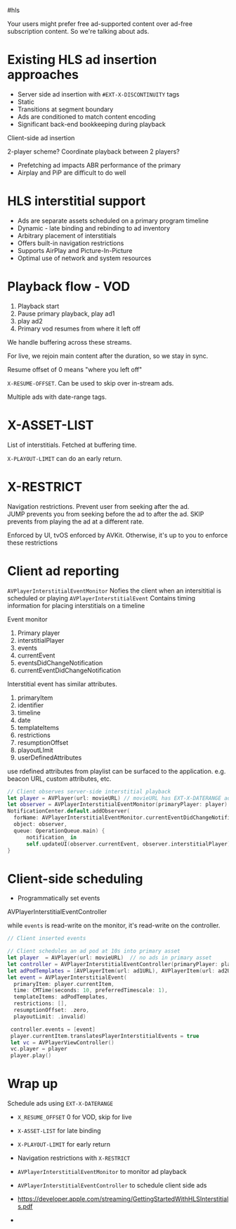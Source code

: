 #hls 

Your users might prefer free ad-supported content over ad-free subscription content.  So we're talking about ads.

# Existing HLS ad insertion approaches
* Server side ad insertion with `#EXT-X-DISCONTINUITY` tags
* Static
* Transitions at segment boundary
* Ads are conditioned to match content encoding
* Significant back-end bookkeeping during playback

Client-side ad insertion

2-player scheme?  Coordinate playback between 2 players?

* Prefetching ad impacts ABR performance of the primary
* Airplay and PiP are difficult to do well

# HLS interstitial support
* Ads are separate assets scheduled on a primary program timeline
* Dynamic - late binding and rebinding to ad inventory
* Arbitrary placement of interstitials
* Offers built-in navigation restrictions
* Supports AirPlay and Picture-In-Picture
* Optimal use of network and system resources

# Playback flow - VOD
1.  Playback start
2.  Pause primary playback, play ad1
3.  play ad2
4.  Primary vod resumes from where it left off

We handle buffering across these streams.

For live, we rejoin main content after the duration, so we stay in sync.

Resume offset of 0 means "where you left off"

`X-RESUME-OFFSET`. Can be used to skip over in-stream ads.

Multiple ads with date-range tags.

# X-ASSET-LIST
List of interstitials.  Fetched at buffering time.

`X-PLAYOUT-LIMIT` can do an early return.

# X-RESTRICT
Navigation restrictions.  Prevent user from seeking after the ad.  
JUMP prevents you from seeking before the ad to after the ad.
SKIP prevents from playing the ad at a different rate.

Enforced by UI, tvOS enforced by AVKit.
Otherwise, it's up to you to enforce these restrictions

# Client ad reporting
`AVPlayerInterstitialEventMonitor` Nofies the client when an intersititial is scheduled or playing
`AVPlayerInterstitialEvent` Contains timing information for placing interstitials on a timeline

Event monitor
1.  Primary player
2.  interstitialPlayer
3.  events
4.  currentEvent
5.  eventsDidChangeNotification
6.  currentEventDidChangeNotification

Interstitial event has similar attributes.
1.  primaryItem
2.  identifier
3.  timeline
4.  date
5.  templateItems
6.  restrictions
7.  resumptionOffset
8.  playoutLImit
9.  userDefinedAttributes

use rdefined attributes from playlist can be surfaced to the application.  e.g. beacon URL, custom attributes, etc.

```swift
// Client observes server-side interstitial playback
let player = AVPlayer(url: movieURL) // movieURL has EXT-X-DATERANGE ad tags
let observer = AVPlayerInterstitialEventMonitor(primaryPlayer: player)
NotificationCenter.default.addObserver(
  forName: AVPlayerInterstitialEventMonitor.currentEventDidChangeNotification,
  object: observer,
  queue: OperationQueue.main) {
      notification_ in
      self.updateUI(observer.currentEvent, observer.interstitialPlayer)
}
```

# Client-side scheduling
* Programmatically set events

AVPlayerInterstitialEventController

while `events` is read-write on the monitor, it's read-write on the controller.

```swift
// Client inserted events

// Client schedules an ad pod at 10s into primary asset
let player  = AVPlayer(url: movieURL)  // no ads in primary asset
let controller = AVPlayerInterstitialEventController(primaryPlayer: player)
let adPodTemplates = [AVPlayerItem(url: ad1URL), AVPlayerItem(url: ad2URL)]
let event = AVPlayerInterstitialEvent( 
  primaryItem: player.currentItem,
  time: CMTime(seconds: 10, preferredTimescale: 1),
  templateItems: adPodTemplates,
  restrictions: [],
  resumptionOffset: .zero,
  playoutLimit: .invalid)

 controller.events = [event]
 player.currentItem.translatesPlayerInterstitialEvents = true
 let vc = AVPlayerViewController()
 vc.player = player
 player.play()
 ```
 
 # Wrap up
 Schedule ads using `EXT-X-DATERANGE`
 * `X_RESUME_OFFSET` 0 for VOD, skip for live
 * `X-ASSET-LIST` for late binding
 * `X-PLAYOUT-LIMIT` for early return
 * Navigation restrictions with `X-RESTRICT`
 * `AVPlayerInterstitialEventMonitor` to monitor ad playback
 * `AVPlayerInterstitialEventController` to schedule client side ads


* https://developer.apple.com/streaming/GettingStartedWithHLSInterstitials.pdf
* 

